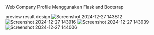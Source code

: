 Web Company Profile Menggunakan Flask and Bootsrap

preview result design
![Screenshot 2024-12-27 143812](https://github.com/user-attachments/assets/1aa8695c-bcab-4b56-97c7-458b7f41806d)
![Screenshot 2024-12-27 143916](https://github.com/user-attachments/assets/8da4d74b-80c1-4049-8b3e-af4b6af85274)
![Screenshot 2024-12-27 143939](https://github.com/user-attachments/assets/2e3e6405-3d38-4c96-8ebd-b43896a09af2)
![Screenshot 2024-12-27 144006](https://github.com/user-attachments/assets/8db1e584-d5b1-4e36-a538-2ad873a36b83)
